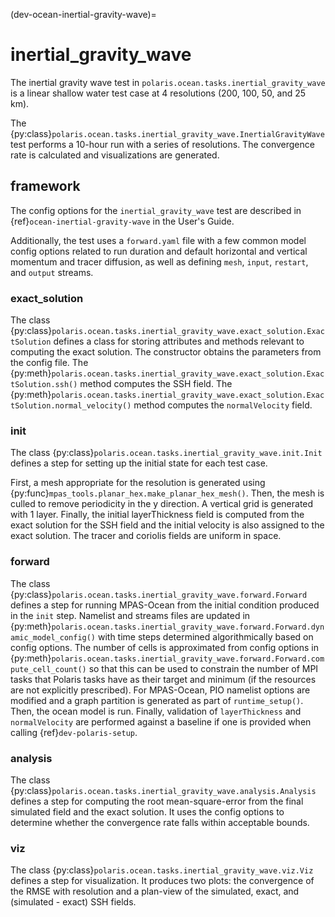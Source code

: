 (dev-ocean-inertial-gravity-wave)= 

# inertial_gravity_wave

The inertial gravity wave test in `polaris.ocean.tasks.inertial_gravity_wave`
is a linear shallow water test case at 4 resolutions (200, 100, 50, and
25 km).

The {py:class}`polaris.ocean.tasks.inertial_gravity_wave.InertialGravityWave`
test performs a 10-hour run with a series of resolutions.  The convergence rate
is calculated and visualizations are generated.  

## framework

The config options for the `inertial_gravity_wave` test are described in 
{ref}`ocean-inertial-gravity-wave` in the User's Guide.

Additionally, the test uses a `forward.yaml` file with a few common
model config options related to run duration and default horizontal and
vertical momentum and tracer diffusion, as well as defining `mesh`, `input`,
`restart`, and `output` streams.

### exact_solution

The class
{py:class}`polaris.ocean.tasks.inertial_gravity_wave.exact_solution.ExactSolution`
defines a class for storing attributes and methods relevant to computing the
exact solution.  The constructor obtains the parameters from the config file.
The
{py:meth}`polaris.ocean.tasks.inertial_gravity_wave.exact_solution.ExactSolution.ssh()`
method computes the SSH field.  The
{py:meth}`polaris.ocean.tasks.inertial_gravity_wave.exact_solution.ExactSolution.normal_velocity()`
method computes the `normalVelocity` field.

### init

The class
{py:class}`polaris.ocean.tasks.inertial_gravity_wave.init.Init`
defines a step for setting up the initial state for each test case.

First, a mesh appropriate for the resolution is generated using
{py:func}`mpas_tools.planar_hex.make_planar_hex_mesh()`.  Then, the mesh is
culled to remove periodicity in the y direction.  A vertical grid is generated
with 1 layer.  Finally, the initial layerThickness field is computed from the
exact solution for the SSH field and the initial velocity is also assigned to
the exact solution. The tracer and coriolis fields are uniform in space.

### forward

The class {py:class}`polaris.ocean.tasks.inertial_gravity_wave.forward.Forward`
defines a step for running MPAS-Ocean from the initial condition produced in the
`init` step.  Namelist and streams files are updated in
{py:meth}`polaris.ocean.tasks.inertial_gravity_wave.forward.Forward.dynamic_model_config()`
with time steps determined algorithmically based on config options.  The number
of cells is approximated from config options in
{py:meth}`polaris.ocean.tasks.inertial_gravity_wave.forward.Forward.compute_cell_count()`
so that this can be used to constrain the number of MPI tasks that Polaris 
tasks have as  their target and minimum (if the resources are not explicitly 
prescribed).  For MPAS-Ocean, PIO namelist options are modified and a graph 
partition is generated as part of `runtime_setup()`.  Then, the ocean model 
is run. Finally, validation of `layerThickness` and `normalVelocity` are 
performed against a baseline if one is provided when calling 
{ref}`dev-polaris-setup`.

### analysis

The class
{py:class}`polaris.ocean.tasks.inertial_gravity_wave.analysis.Analysis` defines
a step for computing the root mean-square-error from the final simulated field
and the exact solution. It uses the config options to determine whether the
convergence rate falls within acceptable bounds.

### viz

The class {py:class}`polaris.ocean.tasks.inertial_gravity_wave.viz.Viz` defines
a step for visualization. It produces two plots: the convergence of the RMSE
with resolution and a plan-view of the simulated, exact, and (simulated - exact)
SSH fields.
